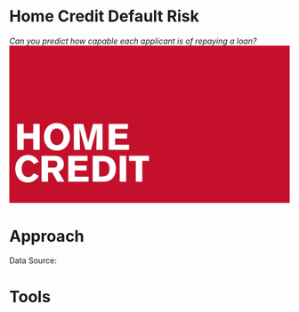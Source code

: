 # Home Credit Default Risk
*Can you predict how capable each applicant is of repaying a loan?*
![Image description](hc_logo.png) <br />

# Approach 
Data Source: 

# Tools
